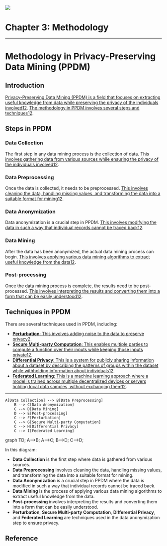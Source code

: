 ![](https://www.researchgate.net/publication/304781427/figure/fig1/AS:380130934444032@1467641685028/Framework-of-privacy-preserving-data-mining.png)
# Chapter 3: Methodology 
---

# Methodology in Privacy-Preserving Data Mining (PPDM)

## Introduction

[Privacy-Preserving Data Mining (PPDM) is a field that focuses on extracting useful knowledge from data while preserving the privacy of the individuals involved](https://springerplus.springeropen.com/articles/10.1186/s40064-015-1481-x)[1](https://springerplus.springeropen.com/articles/10.1186/s40064-015-1481-x)[2](https://link.springer.com/article/10.1007/s10462-023-10425-3). [The methodology in PPDM involves several steps and techniques](https://springerplus.springeropen.com/articles/10.1186/s40064-015-1481-x)[1](https://springerplus.springeropen.com/articles/10.1186/s40064-015-1481-x)[2](https://link.springer.com/article/10.1007/s10462-023-10425-3).

## Steps in PPDM

### Data Collection

The first step in any data mining process is the collection of data. [This involves gathering data from various sources while ensuring the privacy of the individuals involved](https://springerplus.springeropen.com/articles/10.1186/s40064-015-1481-x)[1](https://springerplus.springeropen.com/articles/10.1186/s40064-015-1481-x)[2](https://link.springer.com/article/10.1007/s10462-023-10425-3).

### Data Preprocessing

Once the data is collected, it needs to be preprocessed. [This involves cleaning the data, handling missing values, and transforming the data into a suitable format for mining](https://springerplus.springeropen.com/articles/10.1186/s40064-015-1481-x)[1](https://springerplus.springeropen.com/articles/10.1186/s40064-015-1481-x)[2](https://link.springer.com/article/10.1007/s10462-023-10425-3).

### Data Anonymization

Data anonymization is a crucial step in PPDM. [This involves modifying the data in such a way that individual records cannot be traced back](https://springerplus.springeropen.com/articles/10.1186/s40064-015-1481-x)[1](https://springerplus.springeropen.com/articles/10.1186/s40064-015-1481-x)[2](https://link.springer.com/article/10.1007/s10462-023-10425-3).

### Data Mining

After the data has been anonymized, the actual data mining process can begin. [This involves applying various data mining algorithms to extract useful knowledge from the data](https://springerplus.springeropen.com/articles/10.1186/s40064-015-1481-x)[1](https://springerplus.springeropen.com/articles/10.1186/s40064-015-1481-x)[2](https://link.springer.com/article/10.1007/s10462-023-10425-3).

### Post-processing

Once the data mining process is complete, the results need to be post-processed. [This involves interpreting the results and converting them into a form that can be easily understood](https://springerplus.springeropen.com/articles/10.1186/s40064-015-1481-x)[1](https://springerplus.springeropen.com/articles/10.1186/s40064-015-1481-x)[2](https://link.springer.com/article/10.1007/s10462-023-10425-3).

## Techniques in PPDM

There are several techniques used in PPDM, including:

- [**Perturbation**: This involves adding noise to the data to preserve privacy](https://springerplus.springeropen.com/articles/10.1186/s40064-015-1481-x)[2](https://link.springer.com/article/10.1007/s10462-023-10425-3).
- [**Secure Multi-party Computation**: This enables multiple parties to compute a function over their inputs while keeping those inputs private](https://springerplus.springeropen.com/articles/10.1186/s40064-015-1481-x)[1](https://springerplus.springeropen.com/articles/10.1186/s40064-015-1481-x)[2](https://link.springer.com/article/10.1007/s10462-023-10425-3).
- [**Differential Privacy**: This is a system for publicly sharing information about a dataset by describing the patterns of groups within the dataset while withholding information about individuals](https://springerplus.springeropen.com/articles/10.1186/s40064-015-1481-x)[1](https://springerplus.springeropen.com/articles/10.1186/s40064-015-1481-x)[2](https://link.springer.com/article/10.1007/s10462-023-10425-3).
- [**Federated Learning**: This is a machine learning approach where a model is trained across multiple decentralized devices or servers holding local data samples, without exchanging them](https://springerplus.springeropen.com/articles/10.1186/s40064-015-1481-x)[1](https://springerplus.springeropen.com/articles/10.1186/s40064-015-1481-x)[2](https://link.springer.com/article/10.1007/s10462-023-10425-3).

---


```mermaid
A[Data Collection] --> B[Data Preprocessing]
    B --> C[Data Anonymization]
    C --> D[Data Mining]
    D --> E[Post-processing]
    C --> F[Perturbation]
    C --> G[Secure Multi-party Computation]
    C --> H[Differential Privacy]
    C --> I[Federated Learning]
```
   
graph TD;
  A-->B;
  A-->C;
  B-->D;
  C-->D;

In this diagram:

- **Data Collection** is the first step where data is gathered from various sources.
- **Data Preprocessing** involves cleaning the data, handling missing values, and transforming the data into a suitable format for mining.
- **Data Anonymization** is a crucial step in PPDM where the data is modified in such a way that individual records cannot be traced back.
- **Data Mining** is the process of applying various data mining algorithms to extract useful knowledge from the data.
- **Post-processing** involves interpreting the results and converting them into a form that can be easily understood.
- **Perturbation**, **Secure Multi-party Computation**, **Differential Privacy**, and **Federated Learning** are techniques used in the data anonymization step to ensure privacy.


## Reference
